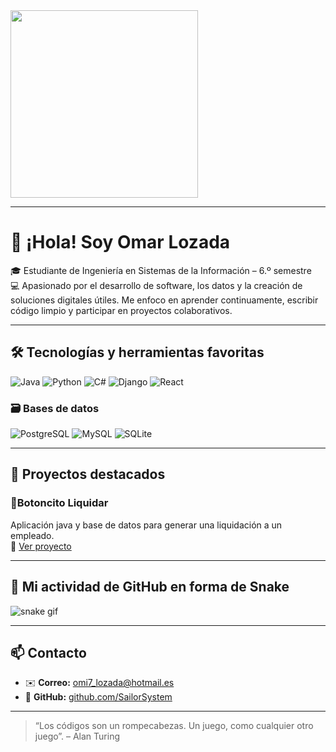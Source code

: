 <img src="https://media2.giphy.com/media/v1.Y2lkPTc5MGI3NjExOGoxbWVlenRvMHhpb29mam00bXBpc3dkZ3hpaHBpZnpoOHU2ODhxMCZlcD12MV9pbnRlcm5hbF9naWZfYnlfaWQmY3Q9Zw/2NGSeQQe5Omx8g5lqi/giphy.gif" width="300"/>

---

# 👋 ¡Hola! Soy Omar Lozada

🎓 Estudiante de Ingeniería en Sistemas de la Información – 6.º semestre  
💻 Apasionado por el desarrollo de software, los datos y la creación de soluciones digitales útiles. Me enfoco en aprender continuamente, escribir código limpio y participar en proyectos colaborativos.

---

## 🛠️ Tecnologías y herramientas favoritas

![Java](https://img.shields.io/badge/Java-ED8B00?style=for-the-badge&logo=java&logoColor=white)
![Python](https://img.shields.io/badge/Python-3776AB?style=for-the-badge&logo=python&logoColor=white)
![C#](https://img.shields.io/badge/C%23-239120?style=for-the-badge&logo=c-sharp&logoColor=white)
![Django](https://img.shields.io/badge/Django-092E20?style=for-the-badge&logo=django&logoColor=white)
![React](https://img.shields.io/badge/React-20232A?style=for-the-badge&logo=react&logoColor=61DAFB)

### 🗃️ Bases de datos

![PostgreSQL](https://img.shields.io/badge/PostgreSQL-316192?style=for-the-badge&logo=postgresql&logoColor=white)
![MySQL](https://img.shields.io/badge/MySQL-00758F?style=for-the-badge&logo=mysql&logoColor=white)
![SQLite](https://img.shields.io/badge/SQLite-003B57?style=for-the-badge&logo=sqlite&logoColor=white)

---

## 🚀 Proyectos destacados

### 🔹Botoncito Liquidar
Aplicación java y base de datos para generar una liquidación a un empleado.  
📎 [Ver proyecto](https://github.com/SailorSystem/botoncito_liquidar)


---

## 🐍 Mi actividad de GitHub en forma de Snake

![snake gif](https://github.com/SailorSystem/SailorSystem/blob/output/github-contribution-grid-snake.svg)

---

## 📫 Contacto

- ✉️ **Correo:** omi7_lozada@hotmail.es  
- 🐙 **GitHub:** [github.com/SailorSystem](https://github.com/SailorSystem)

---

> “Los códigos son un rompecabezas. Un juego, como cualquier otro juego”. – Alan Turing
